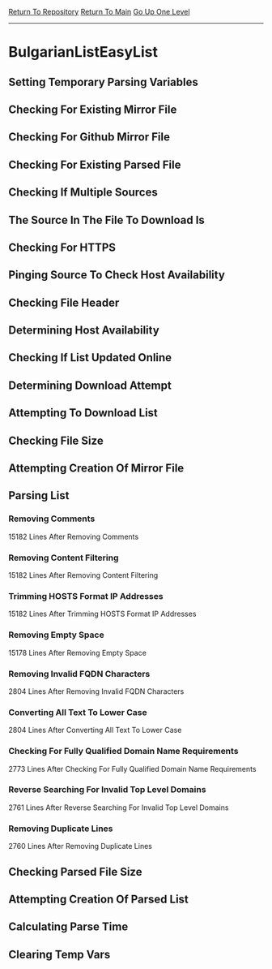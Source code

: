 [Return To Repository](https://github.com/deathbybandaid/piholeparser/)
[Return To Main](https://github.com/deathbybandaid/piholeparser/blob/master/RecentRunLogs/Mainlog.md)
[Go Up One Level](https://github.com/deathbybandaid/piholeparser/blob/master/RecentRunLogs/TopLevelScripts/30-Processing-External-Blacklists.md)
____________________________________
# BulgarianListEasyList
## Setting Temporary Parsing Variables
## Checking For Existing Mirror File
## Checking For Github Mirror File
## Checking For Existing Parsed File
## Checking If Multiple Sources
## The Source In The File To Download Is
## Checking For HTTPS
## Pinging Source To Check Host Availability
## Checking File Header
## Determining Host Availability
## Checking If List Updated Online
## Determining Download Attempt
## Attempting To Download List
## Checking File Size
## Attempting Creation Of Mirror File
## Parsing List
### Removing Comments
15182 Lines After Removing Comments
### Removing Content Filtering
15182 Lines After Removing Content Filtering
### Trimming HOSTS Format IP Addresses
15182 Lines After Trimming HOSTS Format IP Addresses
### Removing Empty Space
15178 Lines After Removing Empty Space
### Removing Invalid FQDN Characters
2804 Lines After Removing Invalid FQDN Characters
### Converting All Text To Lower Case
2804 Lines After Converting All Text To Lower Case
### Checking For Fully Qualified Domain Name Requirements
2773 Lines After Checking For Fully Qualified Domain Name Requirements
### Reverse Searching For Invalid Top Level Domains
2761 Lines After Reverse Searching For Invalid Top Level Domains
### Removing Duplicate Lines
2760 Lines After Removing Duplicate Lines
## Checking Parsed File Size
## Attempting Creation Of Parsed List
## Calculating Parse Time
## Clearing Temp Vars
